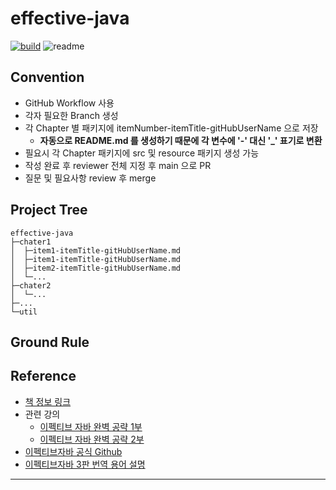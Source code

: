 
# effective-java

[![build](https://github.com/now-start/effective-java/actions/workflows/pages/pages-build-deployment/badge.svg)](https://now-start.github.io/effective-java/)
![readme](https://github.com/now-start/effective-java/actions/workflows/readme.yml/badge.svg)

<!-- LIST TOC -->

## Convention

* GitHub Workflow 사용
* 각자 필요한 Branch 생성
* 각 Chapter 별 패키지에 itemNumber-itemTitle-gitHubUserName 으로 저장
  * **자동으로 README.md 를 생성하기 때문에 각 변수에 '-' 대신 '_' 표기로 변환**
* 필요시 각 Chapter 패키지에 src 및 resource 패키지 생성 가능
* 작성 완료 후 reviewer 전체 지정 후 main 으로 PR
* 질문 및 필요사항 review 후 merge


## Project Tree

```
effective-java
├─chater1
│  ├─item1-itemTitle-gitHubUserName.md
│  ├─item1-itemTitle-gitHubUserName.md
│  ├─item2-itemTitle-gitHubUserName.md
│  └─...
├─chater2
│  └─...
├─...
└─util
```


## Ground Rule


## Reference

* [책 정보 링크](https://www.yes24.com/Product/Goods/65551284)
* 관련 강의
    - [이펙티브 자바 완벽 공략 1부](https://www.inflearn.com/course/%EC%9D%B4%ED%8E%99%ED%8B%B0%EB%B8%8C-%EC%9E%90%EB%B0%94-1)
    - [이펙티브 자바 완벽 공략 2부](https://www.inflearn.com/course/%EC%9D%B4%ED%8E%99%ED%8B%B0%EB%B8%8C-%EC%9E%90%EB%B0%94-2)
* [이펙티브자바 공식 Github](https://github.com/WegraLee/effective-java-3e-source-code)
* [이펙티브자바 3판 번역 용어 설명](https://docs.google.com/document/d/1Nw-_FJKre9x7Uy6DZ0NuAFyYUCjBPCpINxqrP0JFuXk/edit)

---
<!-- LIST -->